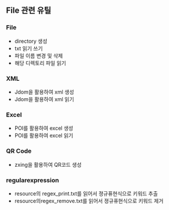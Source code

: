 ## File 관련 유틸

### File
- directory 생성
- txt 읽기 쓰기
- 파일 이름 변경 및 삭제
- 해당 디렉토리 파일 읽기

### XML
- Jdom을 활용하여 xml 생성
- Jdom을 활용하여 xml 읽기

### Excel
- POI를 활용하여 excel 생성
- POI를 활용하여 excel 읽기

### QR Code
- zxing을 활용하여 QR코드 생성


### regularexpression
- resource의 regex_print.txt를 읽어서 졍규퓨현식으로 키워드 추출
- resource의regex_remove.txt를 읽어서 졍규퓨현식으로 키워드 제거 
